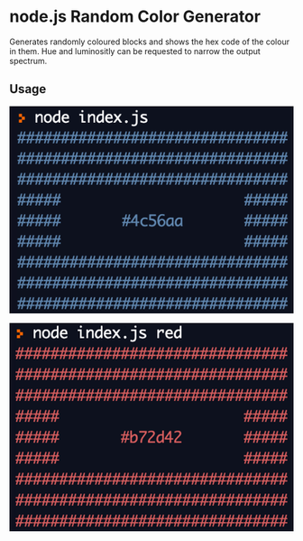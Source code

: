 # node.js Random Color Generator

Generates randomly coloured blocks and shows the hex code of the colour in them.
Hue and luminositly can be requested to narrow the output spectrum.

## Usage

![Excample 1: node index.js](.\img\usage_example_1.png)

![Excample 2: node index.js red](.\img\usage_example_2.png)

